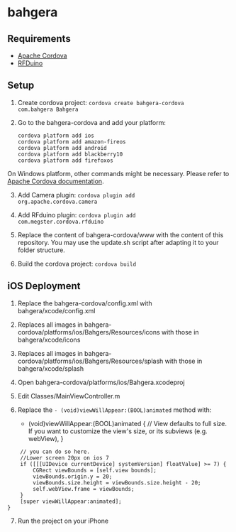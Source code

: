# bahgera

## Requirements

* <a href="http://cordova.apache.org/">Apache Cordova</a>
* <a href="http://www.rfduino.com/">RFDuino</a>

## Setup

1. Create cordova project:
<code>cordova create bahgera-cordova com.bahgera Bahgera</code>

2. Go to the bahgera-cordova and add your platform:
	<div><code>cordova platform add ios</code></div>
	<div><code>cordova platform add amazon-fireos</code></div>
	<div><code>cordova platform add android</code></div>
    <div><code>cordova platform add blackberry10</code></div>
    <div><code>cordova platform add firefoxos</code></div>
On Windows platform, other commands might be necessary. Please refer to <a href="http://cordova.apache.org/docs/en/4.0.0//guide_cli_index.md.html#The%20Command-Line%20Interface">Apache Cordova documentation</a>.

3. Add Camera plugin:
<code>cordova plugin add org.apache.cordova.camera</code>

4. Add RFduino plugin:
<code>cordova plugin add com.megster.cordova.rfduino</code>

5. Replace the content of bahgera-cordova/www with the content of this repository. You may use the update.sh script after adapting it to your folder structure.

6. Build the cordova project:
<code>cordova build</code>

<h2>iOS Deployment</h2>

1. Replace the bahgera-cordova/config.xml with bahgera/xcode/config.xml

2. Replaces all images in bahgera-cordova/platforms/ios/Bahgers/Resources/icons with those in bahgera/xcode/icons

3. Replaces all images in bahgera-cordova/platforms/ios/Bahgers/Resources/splash with those in bahgera/xcode/splash

4. Open bahgera-cordova/platforms/ios/Bahgera.xcodeproj

5. Edit Classes/MainViewController.m

6. Replace the <code>- (void)viewWillAppear:(BOOL)animated</code> method with:

	- (void)viewWillAppear:(BOOL)animated
	{
		// View defaults to full size.  If you want to customize the view's size, or its subviews (e.g. webView),
	}
	
<div><code>    // you can do so here.</code></div>
<div><code>    //Lower screen 20px on ios 7</code></div>
<div><code>    if ([[[UIDevice currentDevice] systemVersion] floatValue] >= 7) {</code></div>
<div><code>        CGRect viewBounds = [self.view bounds];</code></div>
<div><code>        viewBounds.origin.y = 20;</code></div>
<div><code>        viewBounds.size.height = viewBounds.size.height - 20;</code></div>
<div><code>        self.webView.frame = viewBounds;</code></div>
<div><code>    }</code></div>
<div><code>    [super viewWillAppear:animated];</code></div>
<div><code>}</code></div>
</pre>

7. Run the project on your iPhone

